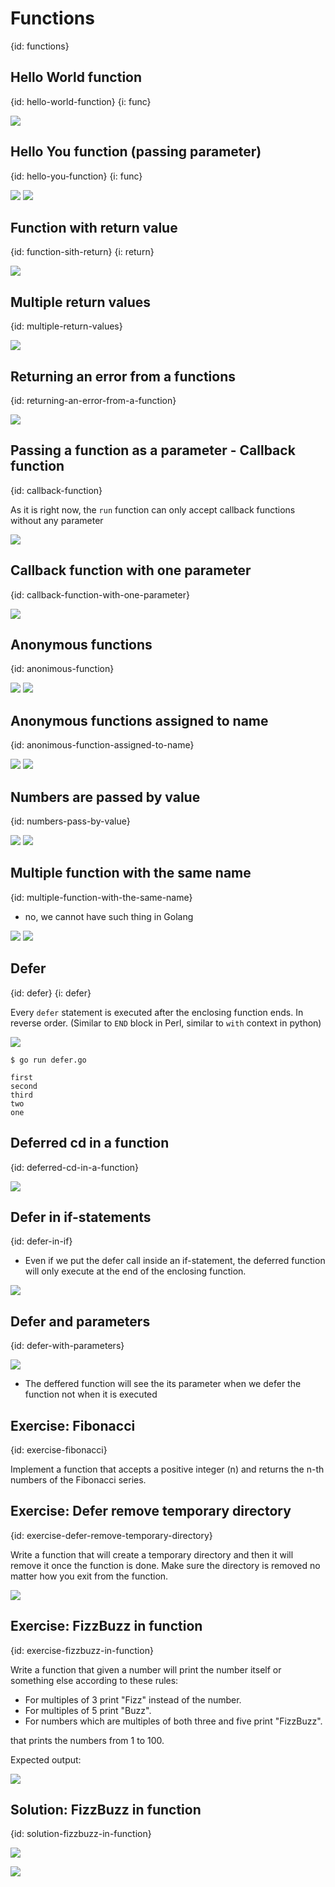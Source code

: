 # Functions
{id: functions}

## Hello World function
{id: hello-world-function}
{i: func}

![](examples/function-hello-world/hello_world_function.go)


## Hello You function (passing parameter)
{id: hello-you-function}
{i: func}

![](examples/go-functions/hello_foo_function.go)
![](examples/go-functions/hello_foo_function.out)


## Function with return value
{id: function-sith-return}
{i: return}

![](examples/function-return/add_function.go)


## Multiple return values
{id: multiple-return-values}

![](examples/function-multiple-return/multiple_return_function.go)

## Returning an error from a functions
{id: returning-an-error-from-a-function}

![](examples/function-return-error/return_error.go)


## Passing a function as a parameter - Callback function
{id: callback-function}

As it is right now, the `run` function can only accept callback functions without any parameter

![](examples/callback-function/callback_function.go)


## Callback function with one parameter
{id: callback-function-with-one-parameter}


![](examples/callback-function-param/callback_function_param.go)


## Anonymous functions
{id: anonimous-function}

![](examples/function-anonimous/anonymous_function.go)
![](examples/function-anonimous/anonymous_function.out)

## Anonymous functions assigned to name
{id: anonimous-function-assigned-to-name}

![](examples/anonymous-function-with-name/anonymous_function_with_name.go)
![](examples/anonymous-function-with-name/anonymous_function_with_name.out)


## Numbers are passed by value
{id: numbers-pass-by-value}

![](examples/function-increment/function_increment.go)
![](examples/function-increment/function_increment.out)

## Multiple function with the same name
{id: multiple-function-with-the-same-name}

* no, we cannot have such thing in Golang

![](examples/redeclare-function/redeclare_function.go)
![](examples/redeclare-function/redeclare_function.out)


## Defer
{id: defer}
{i: defer}


Every `defer` statement is executed after the enclosing function ends.
In reverse order. (Similar to `END` block in Perl, similar to `with` context in python)

![](examples/defer/defer.go)

```
$ go run defer.go

first
second
third
two
one
```

## Deferred cd in a function
{id: deferred-cd-in-a-function}

![](examples/cd-and-back/deferred_cd.go)


## Defer in if-statements 
{id: defer-in-if}

* Even if we put the defer call inside an if-statement, the deferred function will only execute at the end of the enclosing function.

![](examples/defer-no-in-if/defer_no_in_if.go)


## Defer and parameters
{id: defer-with-parameters}

![](examples/defer-and-parameters/defer_and_parameters.go)

* The deffered function will see the its parameter when we defer the function not when it is executed

## Exercise: Fibonacci
{id: exercise-fibonacci}

Implement a function that accepts a positive integer (n) and returns the n-th numbers of the Fibonacci series.

## Exercise: Defer remove temporary directory
{id: exercise-defer-remove-temporary-directory}

Write a function that will create a temporary directory and then it will remove it once the function is done.
Make sure the directory is removed no matter how you exit from the function.

![](examples/remove-temp-directory/remove_temp_directory.go)

## Exercise: FizzBuzz in function
{id: exercise-fizzbuzz-in-function}

Write a function that given a number will print the number itself or something else according to these rules:
* For multiples of 3 print "Fizz" instead of the number.
* For multiples of 5 print "Buzz".
* For numbers which are multiples of both three and five print "FizzBuzz".

 that prints the numbers from 1 to 100.


Expected output:

![](examples/fizzbuzz-main/fizzbuzz_main.out)


## Solution: FizzBuzz in function
{id: solution-fizzbuzz-in-function}

![](examples/fizzbuzz/fizzbuzz.go)

![](examples/fizzbuzz/fizzbuzz_test.go)

